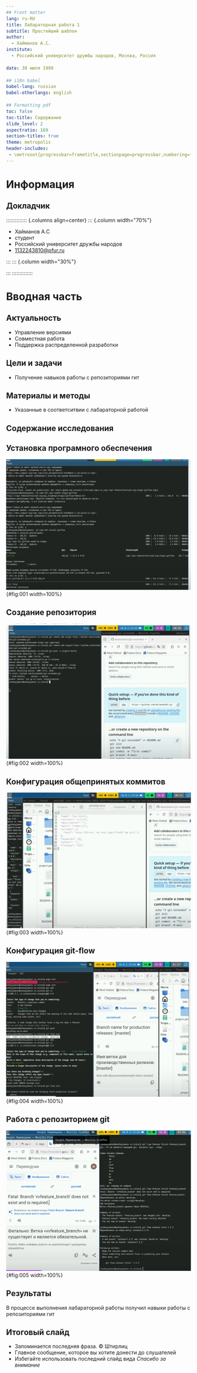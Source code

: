 ```yaml
---
## Front matter
lang: ru-RU
title: Лабараторная работа 1
subtitle: Простейший шаблон
author:
  - Хайманов А.С.
institute:
  - Российский университет дружбы народов, Москва, Россия

date: 30 июля 1999

## i18n babel
babel-lang: russian
babel-otherlangs: english

## Formatting pdf
toc: false
toc-title: Содержание
slide_level: 2
aspectratio: 169
section-titles: true
theme: metropolis
header-includes:
 - \metroset{progressbar=frametitle,sectionpage=progressbar,numbering=fraction}
---
```


# Информация

## Докладчик

:::::::::::::: {.columns align=center}
::: {.column width="70%"}

  * Хайманов А.С
  * студент
  * Российский университет дружбы народов
  * [1132243810@pfur.ru](mailto:1132243810@pfur.ru)

:::
::: {.column width="30%"}


:::
::::::::::::::

# Вводная часть

## Актуальность

- Управление версиями
- Совместная работа
- Поддержка распределенной разработки

## Цели и задачи

- Получение навыков работы с репозиториями гит

## Материалы и методы

- Указанные в соответситвии с лабараторной работой

## Содержание исследования

## Установка програмного обеспечения

![установка программного обеспечения (рис 1)](image/inst_util.png){#fig:001 width=100%}

## Создание репозитория 

![Новый репозиторий (рис 2)](image/new_repos.png){#fig:002 width=100%}

## Конфигурация общепринятых коммитов

![Настройка коммитов (рис 3)](image/set_comm.png){#fig:003 width=100%}

## Конфигурация git-flow

![Настройка git-flow (рис 4)](image/set_git_flow.png){#fig:004 width=100%}

## Работа с репозиторием git

![Работа с гит р(рис 5) ](image/work_rep_git.png){#fig:005 width=100%}

## Результаты

В процессе выполнения лабараторной работы получил навыки работы с репозиториями гит


## Итоговый слайд

- Запоминается последняя фраза. © Штирлиц
- Главное сообщение, которое вы хотите донести до слушателей
- Избегайте использовать последний слайд вида *Спасибо за внимание*






